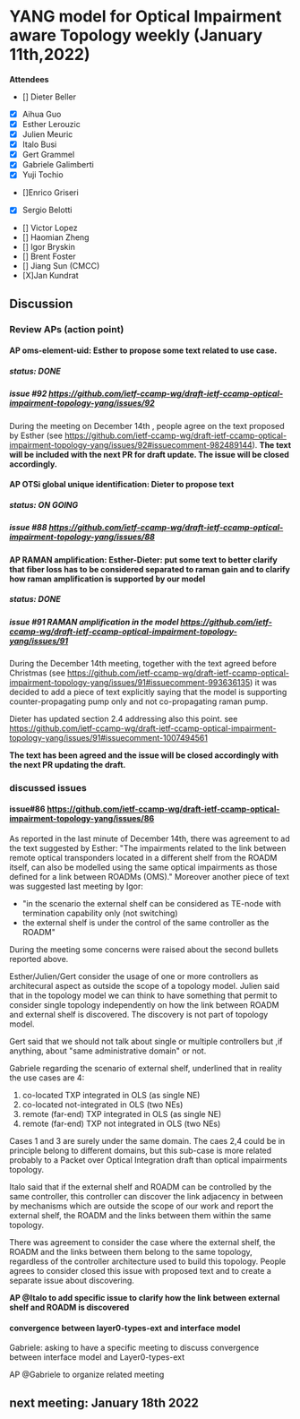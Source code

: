 # YANG model for Optical Impairment aware Topology weekly (January 11th,2022)


****Attendees****
- [] Dieter Beller
- [x] Aihua Guo
- [x] Esther Lerouzic
- [X] Julien Meuric
- [x] Italo Busi
- [X] Gert Grammel
- [x] Gabriele Galimberti
- [X] Yuji Tochio
- []Enrico Griseri
- [x] Sergio Belotti
- [] Victor Lopez
- [] Haomian Zheng
- [] Igor Bryskin
- [] Brent Foster
- [] Jiang Sun (CMCC)
- [X]Jan Kundrat



## Discussion

### Review APs (action point) 

 
#### AP oms-element-uid: Esther to propose some text related to use case.
##### status: DONE

##### issue #92 https://github.com/ietf-ccamp-wg/draft-ietf-ccamp-optical-impairment-topology-yang/issues/92

During the meeting on December 14th , 
people agree on the text proposed by Esther (see https://github.com/ietf-ccamp-wg/draft-ietf-ccamp-optical-impairment-topology-yang/issues/92#issuecomment-982489144).
**The text will be included with the next PR for draft update. The issue will be closed accordingly.**


#### AP OTSi global unique identification: Dieter to propose text
##### status: ON GOING
##### issue #88 https://github.com/ietf-ccamp-wg/draft-ietf-ccamp-optical-impairment-topology-yang/issues/88


#### AP RAMAN amplification: Esther-Dieter: put some text to better clarify that fiber loss has to be considered separated to raman gain and to clarify how raman amplification is supported by our model
##### status: DONE
##### issue #91 RAMAN amplification in the model https://github.com/ietf-ccamp-wg/draft-ietf-ccamp-optical-impairment-topology-yang/issues/91

During the December 14th meeting, together with the text agreed before Christmas
(see https://github.com/ietf-ccamp-wg/draft-ietf-ccamp-optical-impairment-topology-yang/issues/91#issuecomment-993636135)
it was decided to add a piece of text explicitly saying that the model is supporting counter-propagating pump only and not co-propagating raman pump. 

Dieter has updated section 2.4 addressing also this point. 
see https://github.com/ietf-ccamp-wg/draft-ietf-ccamp-optical-impairment-topology-yang/issues/91#issuecomment-1007494561

**The text has been agreed and the issue will be closed accordingly  with the next PR updating the draft.** 


### discussed issues

#### issue#86 https://github.com/ietf-ccamp-wg/draft-ietf-ccamp-optical-impairment-topology-yang/issues/86

As reported in the last minute of December 14th, there was agreement to ad the text suggested by Esther:
"The impairments related to the link between remote optical transponders located in a different shelf from the ROADM itself,
can also be modelled using the same optical impairments as those defined for a link between ROADMs (OMS)."
Moreover another piece of text was suggested last meeting by Igor:
* "in the scenario the external shelf can be considered as TE-node with termination capability only (not switching)
* the external shelf is under the control of the same controller as the ROADM"

During the meeting some concerns were raised about the second bullets reported above.

Esther/Julien/Gert consider the usage of one or more controllers as architecural aspect as outside the scope of a topology model. 
Julien said that in the topology model we can think to have something that permit to consider single topology independently on how the link between ROADM and external shelf
is discovered.
The discovery is not part of topology model.

Gert said that we should not talk about single or multiple controllers but ,if anything, about "same administrative domain" or not.

Gabriele regarding the scenario of external shelf, underlined that in reality the use cases are 4:
1. co-located TXP integrated in OLS (as single NE)
2. co-located not-integrated in OLS (two NEs)
3. remote (far-end) TXP integrated in OLS (as single NE)
4. remote (far-end) TXP not integrated in OLS (two NEs)

Cases 1 and 3 are surely under the same domain.
The caes 2,4 could be in principle belong to different domains, but this sub-case is more related probably to a Packet over Optical Integration draft 
than optical impairments topology.

Italo said that if the external shelf and ROADM can be controlled by the same controller, 
this controller can discover the link adjacency in between by mechanisms which are outside the scope of our work and report the external shelf, 
the ROADM and the links between them within the same topology.

There was agreement to consider the case where the external shelf, the ROADM and the links between them belong to the same topology, 
regardless of the controller architecture used to build this topology.
People agrees to consider closed this issue with proposed text and to create a separate issue about discovering.

**AP @Italo  to add specific issue to clarify how the link between external shelf and ROADM is discovered**


#### convergence between layer0-types-ext and interface model

Gabriele: asking to have a specific meeting to discuss convergence between interface model and Layer0-types-ext

AP @Gabriele to organize related meeting


## next meeting: January 18th 2022
